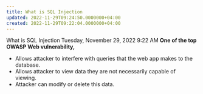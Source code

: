 ```yaml
---
title: What is SQL Injection
updated: 2022-11-29T09:24:50.0000000+04:00
created: 2022-11-29T09:22:04.0000000+04:00
---
```


What is SQL Injection
Tuesday, November 29, 2022
9:22 AM
**One of the top OWASP Web vulnerability,**
- Allows attacker to interfere with queries that the web app makes to the database.
- Allows attacker to view data they are not necessarily capable of viewing.
- Attacker can modify or delete this data.

